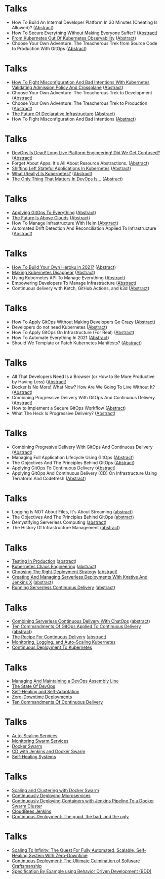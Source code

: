 # Talks

* How To Build An Internal Developer Platform In 30 Minutes (Cheating Is Allowed)? ([Abstract](https://github.com/vfarcic/vfarcic.github.io/blob/master/kubernetes/abstracts/idp.md))
* How To Secure Everything Without Making Everyone Suffer? ([Abstract](https://github.com/vfarcic/vfarcic.github.io/blob/master/kubernetes/abstracts/secure-everything.md))
* [From Kubernetes Out Of Kubernetes Observability](crossplane/observability.html) ([Abstract](https://github.com/vfarcic/vfarcic.github.io/blob/master/crossplane/abstracts/crossplane-observability.md))
* Choose Your Own Adventure: The Treacherous Trek from Source Code to Production With GitOps ([Abstract](https://github.com/vfarcic/vfarcic.github.io/blob/master/cloud/abstracts/adventure-gitops.md))


# Talks

* [How To Fight Misconfiguration And Bad Intentions With Kubernetes Validating Admission Policy And Crossplane](crossplane/vap.html) ([Abstract](https://github.com/vfarcic/vfarcic.github.io/blob/master/crossplane/abstracts/vac.md))
* Choose Your Own Adventure: The Treacherous Trek to Development ([Abstract](https://github.com/vfarcic/vfarcic.github.io/blob/master/cloud/abstracts/adventure-dev.md))
* Choose Your Own Adventure: The Treacherous Trek to Production ([Abstract](https://github.com/vfarcic/vfarcic.github.io/blob/master/cloud/abstracts/adventure.md))
* [The Future Of Declarative Infrastructure](crossplane/declarative.html) ([Abstract](https://github.com/vfarcic/vfarcic.github.io/blob/master/crossplane/abstracts/declarative.md))
* How To Fight Misconfiguration And Bad Intentions ([Abstract](https://github.com/vfarcic/vfarcic.github.io/blob/master/crossplane/abstracts/datree.md))


# Talks

* [DevOps Is Dead! Long Live Platform Engineering! Did We Get Confused?](devops/dead.html) ([Abstract](https://github.com/vfarcic/vfarcic.github.io/blob/master/devops/abstracts/dead.md))
* Forget About Apps. It's All About Resource Abstractions. ([Abstract](https://github.com/vfarcic/vfarcic.github.io/blob/master/crossplane/abstracts/resources.md))
* [Shifting Left Stateful Applications In Kubernetes](crossplane/shift-left.html) ([Abstract](https://github.com/vfarcic/vfarcic.github.io/blob/master/crossplane/abstracts/stateful-apps.md))
* [What (Really) Is Kubernetes?](kubernetes/what.html) ([Abstract](https://github.com/vfarcic/vfarcic.github.io/blob/master/kubernetes/abstracts/what.md))
* [The Only Thing That Matters In DevOps Is...](crossplane/idp.html) ([Abstract](https://github.com/vfarcic/vfarcic.github.io/blob/master/crossplane/abstracts/idp.md))


# Talks

* [Applying GitOps To Everything](crossplane/e2e-gitops.html) ([Abstract](https://github.com/vfarcic/vfarcic.github.io/blob/master/crossplane/abstracts/e2e-gitops.md))
* [The Future Is Above Clouds](crossplane/uxp.html) ([Abstract](https://github.com/vfarcic/vfarcic.github.io/blob/master/crossplane/abstracts/uxp.md))
* How To Manage Infrastructure With Helm ([Abstract](https://github.com/vfarcic/vfarcic.github.io/blob/master/crossplane/abstracts/helm.md))
* Automated Drift Detection And Reconciliation Applied To Infrastructure ([Abstract](https://github.com/vfarcic/vfarcic.github.io/blob/master/crossplane/abstracts/reconciliation.md))


# Talks

* [How To Build Your Own Heroku in 2021?](crossplane/heroku.html) ([Abstract](https://github.com/vfarcic/vfarcic.github.io/blob/master/crossplane/abstracts/heroku.md))
* [Making Kubernetes Disappear](crossplane/kubernetes-disappear.html) ([Abstract](https://github.com/vfarcic/vfarcic.github.io/blob/master/crossplane/abstracts/kubernetes-disappear.md))
* Using Kubernetes API To Manage Everything ([Abstract](https://github.com/vfarcic/vfarcic.github.io/blob/master/crossplane/abstracts/universal-control-plane.md))
* Empowering Developers To Manage Infrastructure ([Abstract](https://github.com/vfarcic/vfarcic.github.io/blob/master/crossplane/abstracts/composites.md))
* Continuous delivery with Ketch, GitHub Actions, and k3d ([Abstract](https://github.com/vfarcic/vfarcic.github.io/blob/master/ketch/abstracts/github-actions.md))


# Talks

* How To Apply GitOps Without Making Developers Go Crazy ([Abstract](https://github.com/vfarcic/vfarcic.github.io/blob/master/crossplane/abstracts/gitops.md))
* Developers do not need Kubernetes ([Abstract](https://github.com/vfarcic/vfarcic.github.io/blob/master/k8s/abstracts/developers-do-not-need-kubernetes.md))
* How To Apply GitOps On Infrastructure (For Real) ([Abstract](https://github.com/vfarcic/vfarcic.github.io/blob/master/argo/abstracts/crossplane.md))
* How To Automate Everything In 2021 ([Abstract](https://github.com/vfarcic/vfarcic.github.io/blob/master/argo/abstracts/combined.md))
* Should We Template or Patch Kubernetes Manifests? ([Abstract](https://github.com/vfarcic/vfarcic.github.io/blob/master/deploy/abstracts/helm-vs-kustomize.md))


# Talks

* All That Developers Need Is a Browser (or How to Be More Productive by Having Less) ([Abstract](https://github.com/vfarcic/vfarcic.github.io/blob/master/dev/abstracts/gitpod.md))
* Docker Is No More! What Now? How Are We Going To Live Without It? ([Abstract](https://github.com/vfarcic/vfarcic.github.io/blob/master/containers/abstracts/kaniko.md))
* Combining Progressive Delivery With GitOps And Continuous Delivery ([Abstract](https://github.com/vfarcic/vfarcic.github.io/blob/master/progressive/abstracts/progressive-gitops-cd.md))
* How to Implement a Secure GitOps Workflow ([Abstract](https://github.com/vfarcic/vfarcic.github.io/blob/master/gitops/abstracts/security.md))
* What The Heck Is Progressive Delivery? ([Abstract](https://github.com/vfarcic/vfarcic.github.io/blob/master/progressive/abstracts/progressive.md))


# Talks

* Combining Progresive Delivery With GitOps And Continuous Delivery ([Abstract](https://github.com/vfarcic/vfarcic.github.io/blob/master/gitops/abstracts/progressive.md))
* Managing Full Application Lifecycle Using GitOps ([Abstract](https://github.com/vfarcic/vfarcic.github.io/blob/master/gitops/abstracts/gitops-cd.md))
* The Objectives And The Principles Behind GitOps ([Abstract](https://github.com/vfarcic/vfarcic.github.io/blob/master/gitops/abstracts/gitops.md))
* Applying GitOps To Continuous Delivery ([Abstract](https://github.com/vfarcic/vfarcic.github.io/blob/master/gitops/abstracts/gitops-cf.md))
* Applying GitOps And Continuous Delivery (CD) On Infrastructure Using Terraform And Codefresh ([Abstract](https://github.com/vfarcic/vfarcic.github.io/blob/master/gitops/abstracts/terraform-cf.md))


# Talks

* Logging Is NOT About Files, It's About Streaming ([abstract](https://github.com/vfarcic/vfarcic.github.io/blob/master/catalog/abstracts/loki.md))
* The Objectives And The Principles Behind GitOps ([abstract](https://github.com/vfarcic/vfarcic.github.io/blob/master/gitops/abstracts/gitops.md))
* Demystifying Serverless Computing ([abstract](https://github.com/vfarcic/vfarcic.github.io/blob/master/catalog/abstracts/serverless.md))
* The History Of Infrastructure Management ([abstract](https://github.com/vfarcic/vfarcic.github.io/blob/master/catalog/abstracts/iac-history.md))


# Talks

* [Testing In Production](canary-istio/testing-production.html) ([abstract](https://github.com/vfarcic/vfarcic.github.io/blob/master/canary-istio/abstracts/testing-production.md))
* [Kubernetes Chaos Engineering](chaos/index.html) ([abstract](https://github.com/vfarcic/vfarcic.github.io/blob/master/chaos/README.md))
* [Choosing The Right Deployment Strategy](jx/deployment.html) ([abstract](https://github.com/vfarcic/vfarcic.github.io/blob/master/jx/abstracts/deployment.md))
* [Creating And Managing Serverless Deployments With Knative And Jenkins X](jx/serverless-apps.html) ([abstract](https://github.com/vfarcic/vfarcic.github.io/blob/master/jx/abstracts/serverless-apps.md))
* [Running Serverless Continuous Delivery](jx/tekton.html) ([abstract](https://github.com/vfarcic/vfarcic.github.io/blob/master/jx/abstracts/tekton.md))


# Talks

* [Combining Serverless Continuous Delivery With ChatOps](jx/prow.html) ([abstract](https://github.com/vfarcic/vfarcic.github.io/blob/master/jx/abstracts/prow.md))
* [Ten Commandments Of GitOps Applied To Continuous Delivery](jx/gitops.html) ([abstract](https://github.com/vfarcic/vfarcic.github.io/blob/master/jx/abstracts/ten-commandments.md))
* [The Recipe For Continuous Delivery](jx/recipe.html) ([abstract](https://github.com/vfarcic/vfarcic.github.io/blob/master/jx/abstracts/recipe.md))
* [Monitoring, Logging, and Auto-Scaling Kubernetes](devops25/index.html)
* [Continuous Deployment To Kubernetes](devops24/index.html)


# Talks

* [Managing And Maintaining a DevOps Assembly Line](devops-assembly/index.html)
* [The State Of DevOps](devops20/index.html)
* [Self-Healing and Self-Adaptation](devops22/index.html)
* [Zero-Downtime Deployments](devops21/rolling-updates.html)
* [Ten Commandments Of Continuous Delivery](ten-commandments/index.html)


# Talks

* [Auto-Scaling Services](devops22/auto-scaling.html)
* [Monitoring Swarm Services](devops21/monitoring.html)
* [Docker Swarm](devops21/index.html)
* [CD with Jenkins and Docker Swarm](jenkins-swarm/index.html)
* [Self-Healing Systems](self-healing/index.html)


# Talks

* [Scaling and Clustering with Docker Swarm](docker-swarm/index.html)
* [Continuously Deploying Microservices](cd-microservices/index.html)
* [Continuously Deploying Containers with Jenkins Pipeline To a Docker Swarm Cluster](cd-pipeline-swarm/index.html)
* [CloudBees Jenkins](jenkins/cb.html)
* [Continuous Deployment: The good, the bad, and the ugly](continuous-deployment-best-practices/index.html)


# Talks

* [Scaling To Infinity: The Quest For Fully Automated, Scalable, Self-Healing System With Zero-Downtime](scaling/index.html)
* [Continuous Deployment: The Ultimate Culmination of Software Craftsmanship](cd/index.html)
* [Specification By Example using Behavior Driven Development (BDD)](sbe_bdd/index.html)
